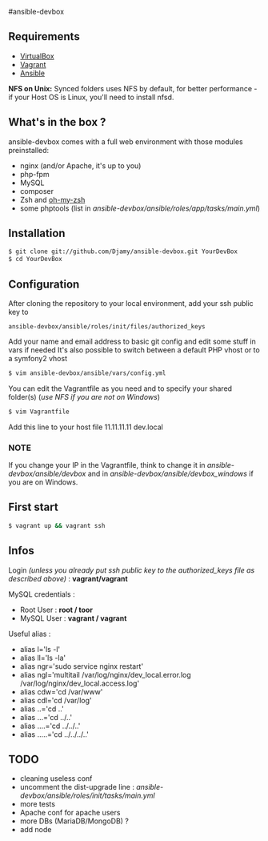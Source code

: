 #ansible-devbox

## Requirements

* [VirtualBox](https://www.virtualbox.org/)
* [Vagrant](http://www.vagrantup.com/)
* [Ansible](http://docs.ansible.com/intro_installation.html)

**NFS on Unix:** Synced folders uses NFS by default, for better performance - if your Host OS is Linux, you'll need to install nfsd.

## What's in the box ?

ansible-devbox comes with a full web environment with those modules preinstalled:

* nginx (and/or Apache, it's up to you)
* php-fpm
* MySQL
* composer
* Zsh and [oh-my-zsh](https://github.com/robbyrussell/oh-my-zsh)
* some phptools (list in *ansible-devbox/ansible/roles/app/tasks/main.yml*)

## Installation

```bash
$ git clone git://github.com/Djamy/ansible-devbox.git YourDevBox
$ cd YourDevBox
```

## Configuration

After cloning the repository to your local environment, add your ssh public key to

    ansible-devbox/ansible/roles/init/files/authorized_keys

Add your name and email address to basic git config and edit some stuff in vars if needed
It's also possible to switch between a default PHP vhost or to a symfony2 vhost

```bash
$ vim ansible-devbox/ansible/vars/config.yml
```

You can edit the Vagrantfile as you need and to specify your shared folder(s) (*use NFS if you are not on Windows*)

```bash
$ vim Vagrantfile
```
Add this line to your host file
    11.11.11.11 dev.local

### NOTE
If you change your IP in the Vagrantfile, think to change it in *ansible-devbox/ansible/devbox* and in *ansible-devbox/ansible/devbox_windows* if you are on Windows.

## First start

```bash
$ vagrant up && vagrant ssh
```

## Infos

Login *(unless you already put ssh public key to the authorized_keys file as described above)* : **vagrant/vagrant**

MySQL credentials :
* Root User : **root / toor**
* MySQL User : **vagrant / vagrant**

Useful alias :
* alias l='ls -l'
* alias ll='ls -la'
* alias ngr='sudo service nginx restart'
* alias ngl='multitail /var/log/nginx/dev_local.error.log /var/log/nginx/dev_local.access.log'
* alias cdw='cd /var/www'
* alias cdl='cd /var/log'
* alias ..='cd ..'
* alias ...='cd ../..'
* alias ....='cd ../../..'
* alias .....='cd ../../../..'

## TODO

* cleaning useless conf
* uncomment the dist-upgrade line : *ansible-devbox/ansible/roles/init/tasks/main.yml*
* more tests
* Apache conf for apache users
* more DBs (MariaDB/MongoDB) ?
* add node
